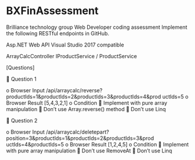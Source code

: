 # BXFinAssessment
Brilliance technology group Web Developer coding assessment
Implement the following RESTful endpoints in GitHub.


Asp.NET Web API
Visual Studio 2017 compatible


ArrayCalcController
IProductService / ProductService


[Questions]

 Question 1

o Browser Input
/api/arraycalc/reverse?productIds=1&amp;productIds=2&amp;productIds=3&amp;productIds=4&amp;prod
uctIds=5
o Browser Result
[5,4,3,2,1]
o Condition
 Implement with pure array manipulation
 Don’t use Array.reverse() method
 Don’t use Linq


 Question 2

o Browser Input
/api/arraycalc/deletepart?position=3&amp;productIds=1&amp;productIds=2&amp;productIds=3&amp;prod
uctIds=4&amp;productIds=5
o Browser Result
[1,2,4,5]
o Condition
 Implement with pure array manipulation
 Don’t use RemoveAt
 Don’t use Linq

